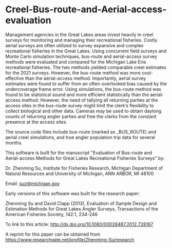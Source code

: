 # Creel-Bus-route-and-Aerial-access-evaluation
Management agencies in the Great Lakes areas invest heavily in creel surveys for monitoring and managing their recreational fisheries. Costly aerial surveys are often utilized to survey expansive and complex recreational fisheries in the Great Lakes. Using concurrent field surveys and Monte Carlo simulation techniques, bus-route and aerial-access survey methods were evaluated and compared for the Michigan Lake Erie recreational fisheries. The two methods yielded comparable creel estimates for the 2021 surveys. However, the bus-route method was more cost-effective than the aerial-access method. Importantly, aerial survey estimates were found to suffer from an often-overlooked bias caused by the undercoverage frame error. Using simulations, the bus-route method was found to be statistical sound and more efficient statistically than the aerial-access method. However, the need of tallying all returning parties at the access sites in the bus-route survey might limit the clerk’s flexibility to collect biological and other data. Cameras may be used to obtain daylong counts of returning angler parties and free the clerks from the constant presence at the access sites.

The source code files include bus-route (marked as _BUS_ROUTE) and aerial creel simulations, and true angler population trip data for several months.

This software is built for the manuscript "Evaluation of Bus-route and Aerial-access Methods for Great Lakes Recreational Fisheries Surveys"
by:

 Dr. Zhenming Su, 
 Institute for Fisheries Research,
 Michigan Department of Natural Resources 
      and University of Michigan, 
 ANN ARBOR, MI 48100
 
 Email: suz@michigan.gov

 Early versions of this software was built for the research paper:
 
 Zhenming Su and David Clapp (2013), Evaluation of Sample Design and Estimation Methods for Great Lakes
   Angler Surveys, Transactions of the American Fisheries Society, 142:1, 234-246
   
 To link to this article: http://dx.doi.org/10.1080/00028487.2012.728167
 
 A reprint for this paper can be obtained from https://www.researchgate.net/profile/Zhenming-Su/research
